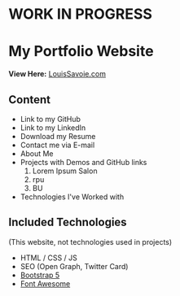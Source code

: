 # **WORK IN PROGRESS**

# My Portfolio Website

**View Here:** [LouisSavoie.com](https://www.louissavoie.com/)

## Content

- Link to my GitHub
- Link to my LinkedIn
- Download my Resume
- Contact me via E-mail
- About Me
- Projects with Demos and GitHub links
    1. Lorem Ipsum Salon
    2. rpu
    3. BU
- Technologies I've Worked with

## Included Technologies

(This website, not technologies used in projects)

- HTML / CSS / JS
- SEO (Open Graph, Twitter Card)
- [Bootstrap 5](https://getbootstrap.com/)
- [Font Awesome](https://fontawesome.com/)